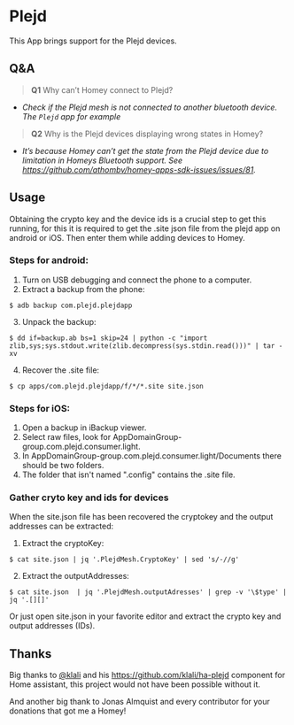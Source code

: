 # Plejd

This App brings support for the Plejd devices.

## Q&amp;A

> **Q1**  Why can’t Homey connect to Plejd?

* _Check if the Plejd mesh is not connected to another bluetooth device. The  `Plejd`  app for example_

> **Q2**  Why is the Plejd devices displaying wrong states in Homey?

* _It’s because Homey can’t get the state from the Plejd device due to limitation in Homeys Bluetooth support. See https://github.com/athombv/homey-apps-sdk-issues/issues/81._

## Usage

Obtaining the crypto key and the device ids is a crucial step to get this
running, for this it is required to get the .site json file from the plejd app on android or iOS. Then enter them while adding devices to Homey.

### Steps for android:

1. Turn on USB debugging and connect the phone to a computer.
2. Extract a backup from the phone:
```
$ adb backup com.plejd.plejdapp
```
3. Unpack the backup:
```
$ dd if=backup.ab bs=1 skip=24 | python -c "import zlib,sys;sys.stdout.write(zlib.decompress(sys.stdin.read()))" | tar -xv
```
4. Recover the .site file:
```
$ cp apps/com.plejd.plejdapp/f/*/*.site site.json
```

### Steps for iOS:

1. Open a backup in iBackup viewer.
2. Select raw files, look for AppDomainGroup-group.com.plejd.consumer.light.
3. In AppDomainGroup-group.com.plejd.consumer.light/Documents there should be two folders.
4. The folder that isn't named ".config" contains the .site file.

### Gather cryto key and ids for devices

When the site.json file has been recovered the cryptokey and the output
addresses can be extracted:

1. Extract the cryptoKey:
```
$ cat site.json | jq '.PlejdMesh.CryptoKey' | sed 's/-//g'
```
2. Extract the outputAddresses:
```
$ cat site.json  | jq '.PlejdMesh.outputAdresses' | grep -v '\$type' | jq '.[][]'
```

Or just open site.json in your favorite editor and extract the crypto key and output addresses (IDs).


## Thanks
Big thanks to [@klali](https://github.com/klali) and his https://github.com/klali/ha-plejd component for Home assistant, this project would not have been possible without it.

And another big thank to Jonas Almquist and every contributor for your donations that got me a Homey!
